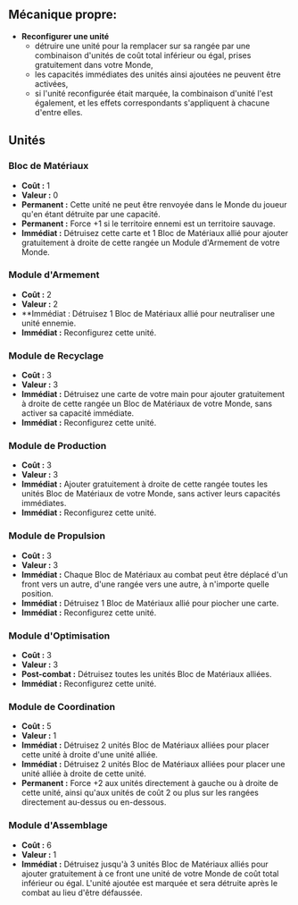 
## Mécanique propre:

- **Reconfigurer une unité**
  - détruire une unité pour la remplacer sur sa rangée par une combinaison
    d'unités de coût total inférieur ou égal, prises gratuitement dans votre Monde,
  - les capacités immédiates des unités ainsi ajoutées ne peuvent être activées,
  - si l'unité reconfigurée était marquée, la combinaison d'unité l'est également,
    et les effets correspondants s'appliquent à chacune d'entre elles.


## Unités

### Bloc de Matériaux
- **Coût :** 1
- **Valeur :** 0
- **Permanent :**
  Cette unité ne peut être renvoyée dans le Monde du joueur qu'en étant détruite par une capacité.
- **Permanent :**
  Force +1 si le territoire ennemi est un territoire sauvage.
- **Immédiat :**
  Détruisez cette carte et 1 Bloc de Matériaux allié pour ajouter
  gratuitement à droite de cette rangée un Module d'Armement de votre Monde.


### Module d'Armement
- **Coût :** 2
- **Valeur :** 2
- **Immédiat :
  Détruisez 1 Bloc de Matériaux allié pour neutraliser une unité ennemie.
- **Immédiat :**
  Reconfigurez cette unité.


### Module de Recyclage
- **Coût :** 3
- **Valeur :** 3
- **Immédiat :**
  Détruisez une carte de votre main pour ajouter gratuitement
  à droite de cette rangée un Bloc de Matériaux de votre Monde,
  sans activer sa capacité immédiate.
- **Immédiat :**
  Reconfigurez cette unité.


### Module de Production
- **Coût :** 3
- **Valeur :** 3
- **Immédiat :**
  Ajouter gratuitement à droite de cette rangée toutes les unités
  Bloc de Matériaux de votre Monde,
  sans activer leurs capacités immédiates.
- **Immédiat :**
  Reconfigurez cette unité.


### Module de Propulsion
- **Coût :** 3
- **Valeur :** 3
- **Immédiat :**
  Chaque Bloc de Matériaux au combat peut être déplacé
  d'un front vers un autre, d'une rangée vers une autre,
  à n'importe quelle position.
- **Immédiat :**
  Détruisez 1 Bloc de Matériaux allié pour piocher une carte.
- **Immédiat :**
  Reconfigurez cette unité.


### Module d'Optimisation
- **Coût :** 3
- **Valeur :** 3
- **Post-combat :**
  Détruisez toutes les unités Bloc de Matériaux alliées.
- **Immédiat :**
  Reconfigurez cette unité.


### Module de Coordination
- **Coût :** 5
- **Valeur :** 1
- **Immédiat :**
  Détruisez 2 unités Bloc de Matériaux alliées pour placer cette unité à droite d'une unité alliée.
- **Immédiat :**
  Détruisez 2 unités Bloc de Matériaux alliées pour placer une unité alliée à droite de cette unité.
- **Permanent :**
  Force +2 aux unités directement à gauche ou à droite de cette unité,
  ainsi qu'aux unités de coût 2 ou plus sur les rangées directement au-dessus ou en-dessous.


### Module d'Assemblage
- **Coût :** 6
- **Valeur :** 1
- **Immédiat :**
  Détruisez jusqu'à 3 unités Bloc de Matériaux alliés
  pour ajouter gratuitement à ce front une unité de votre Monde
  de coût total inférieur ou égal.
  L'unité ajoutée est marquée et sera détruite après le combat au lieu d'être défaussée.
